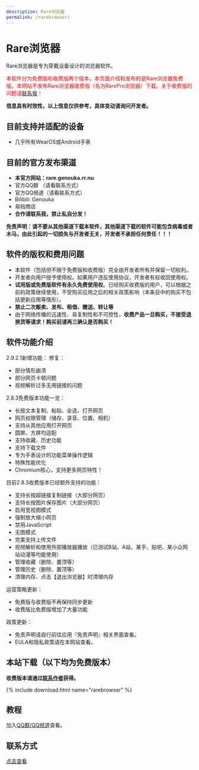 ```yaml
---
description: Rare浏览器
permalink: /rarebrowser/
---
```

# Rare浏览器

Rare浏览器是专为穿戴设备设计的浏览器软件。

<span style="color:red">本软件分为免费版和收费版两个版本，本页面介绍和发布的是Rare浏览器免费版。本网站不发布Rare浏览器收费版（名为RarePro浏览器）下载。关于收费版的问题请[联系我](/lianxi/)！</span>

**信息具有时效性，以上信息仅供参考，具体变动请询问开发者。**

## 目前支持并适配的设备
* 几乎所有WearOS或Android手表

## 目前的官方发布渠道
* **本官方网站：rare.genouka.rr.nu**
* 官方QQ群 （请看联系方式）
* 官方QQ频道（请看联系方式）
* Bilibili: Genouka
* 易档商店
* **合作请联系我，禁止私自分发！**

**免责声明：请不要从其他渠道下载本软件，其他渠道下载的软件可能包含病毒或者木马，由此引起的一切损失与开发者无关，开发者不承担任何责任！！！**

## 软件的版权和费用问题
* 本软件（包括但不限于免费版和收费版）完全由开发者所有并保留一切权利。
* 开发者向用户授予使用权。如果用户违反使用协议，开发者有权收回使用权。
* **试用版或免费版软件有永久免费使用权**。已经购买收费版的用户，可以根据之前的政策继续使用，不受购买应用之后的相关政策影响（本条目中的购买不包括更新应用等情形）。
* **禁止二次贩卖、发布、租借、赠送、转让等**
* 由于网络传播的迅速性、易复制性和不可控性，**收费产品一旦购买，不接受退换货等请求！购买前请再三确认是否购买！**

## 软件功能介绍

2.9.2.1新增功能：
修复：
* 部分情形崩溃
* 部分网页卡顿问题
* 视频解析过多无用链接的问题

2.8.3免费版本功能一览：

* 长按文本复制、粘贴、全选、打开网页
* 网页权限管理（储存、录音、位置、相机）
* 支持从其他应用打开网页
* 圆屏、方屏均适配
* 支持收藏、历史功能
* 支持下载文件
* 专为手表设计的功能菜单操作逻辑
* 特殊性能优化
* Chromium核心，支持更多网页特性！

目前2.8.3收费版本已经额外支持的功能：

* 支持长按超链接复制链接（大部分网页）
* 支持长按图片保存图片（大部分网页）
* 启用宽视图模式
* 强制放大缩小网页
* 禁用JavaScript
* 无图模式
* 完美支持上传文件
* 视频解析和使用外部播放器播放（已测试B站、A站、某乎、贴吧、某小众网站动漫等均能使用）
* 管理收藏（删除、置顶等）
* 管理历史（删除、置顶等）
* 清理内存、点击【退出浏览器】时清理内存

运营策略更新：

* 免费版与收费版不再保持同步更新
* 收费版比免费版增加了大量功能

政策更新：

* 免责声明请自行前往应用『免责声明』相关界面查看。
* EULA和隐私政策请在本网站查看。


## 本站下载（以下均为免费版本）

**收费版本请通过[联系作者](/lianxi/)获得。**

{% include download.html name="rarebrowser" %}


## 教程

加入[QQ群/QQ频道](/lianxi)查看。

## 联系方式
[点击查看](/lianxi)